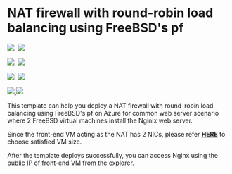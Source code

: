 # NAT firewall with round-robin load balancing using FreeBSD's pf

<IMG SRC="https://azbotstorage.blob.core.windows.net/badges/pf-freebsd-setup/PublicLastTestDate.svg" />&nbsp;
<IMG SRC="https://azbotstorage.blob.core.windows.net/badges/pf-freebsd-setup/PublicDeployment.svg" />&nbsp;

<IMG SRC="https://azbotstorage.blob.core.windows.net/badges/pf-freebsd-setup/FairfaxLastTestDate.svg" />&nbsp;
<IMG SRC="https://azbotstorage.blob.core.windows.net/badges/pf-freebsd-setup/FairfaxDeployment.svg" />&nbsp;

<IMG SRC="https://azbotstorage.blob.core.windows.net/badges/pf-freebsd-setup/BestPracticeResult.svg" />&nbsp;
<IMG SRC="https://azbotstorage.blob.core.windows.net/badges/pf-freebsd-setup/CredScanResult.svg" />&nbsp;

<a href="https://portal.azure.com/#create/Microsoft.Template/uri/https%3A%2F%2Fraw.githubusercontent.com%2FAzure%2Fazure-quickstart-templates%2Fmaster%2Fpf-freebsd-setup%2Fazuredeploy.json" target="_blank">
    <img src="http://azuredeploy.net/deploybutton.png"/>
</a>
<a href="http://armviz.io/#/?load=https%3A%2F%2Fraw.githubusercontent.com%2FAzure%2Fazure-quickstart-templates%2Fmaster%2Fpf-freebsd-setup%2Fazuredeploy.json" target="_blank">
    <img src="http://armviz.io/visualizebutton.png"/>
</a>

This template can help you deploy a NAT firewall with round-robin load balancing using FreeBSD's pf on Azure for common web server scenario where 2 FreeBSD virtual machines install the Nginix web server.

Since the front-end VM acting as the NAT has 2 NICs, please refer [**HERE**](https://docs.microsoft.com/en-us/azure/virtual-machines/virtual-machines-windows-sizes) to choose satisfied VM size.

After the template deploys successfully, you can access Nginx using the public IP of front-end VM from the explorer.

